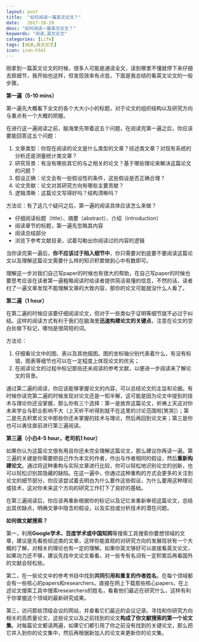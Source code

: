 ```yaml
---
layout: post
title:  "如何阅读一篇英文论文？"
date:   2017-10-29
desc: "如何阅读一篇英文论文？"
keywords: "阅读,英文论文"
categories: [Life]
tags: [阅读,英文论文]
icon: icon-html
---
```


刚拿到一篇英文论文的时候，很多人可能是通读全文，读到哪里不懂就停下来仔细去抠细节，我开始也这样，但发现效率有点低，下面是我总结的看英文论文的一般步骤。

**第一遍（5-10 mins）**

第一遍先大概看下全文的各个大大小小的标题，对于论文的组织结构以及研究方向与重点有一个大概的把握。

在进行这一遍阅读之前，脑海里先带着这五个问题，在阅读完第一遍之后，你应该要能回答这五个问题：

1. 文章类型：你现在阅读的论文是什么类型的文章？综述类文章？对现有系统的分析还是测量统计类文章？
2. 研究背景：有没有哪些其它的与之相关的论文？基于哪些理论来解决这篇论文的问题？
3. 假设正确：论文会有一些假设性的条件，这些假设是否正确合理？
4. 论文贡献：论文对其研究方向有哪些主要贡献？
5. 逻辑清晰：这篇论文写得好吗？结构清晰吗？

方法论：有了这几个疑问之后，第一遍的阅读具体应该怎么来做？

* 仔细阅读标题（title）、摘要（abstract）、介绍（introduction）
* 阅读章节的标题，第一遍先忽略其内容
* 阅读总结部分
* 浏览下参考文献目录，试着勾勒出你阅读过的内容的逻辑

当你读完第一遍后，**你不应该过于陷入细节中**，你只需要对到底要不要阅读这篇论文以及理解这篇论文需要什么样的知识积累做到心中有数即可。

理解这一步对我们自己写paper的时候也有很大的帮助，在自己写paper的时候也要思考应该在读者第一遍粗略阅读时给读者提供简洁易懂的信息，不然的话，读者扫了一遍文章发现不能理解文章的大致内容，那你的论文可能就没什么人看了。

**第二遍（1 hour）**

在第二遍的时候应该要仔细阅读论文，但对于一些类似于证明等细节就不必过于纠结。这样的阅读方式有利于我们在脑海里**迅速构建论文的关键点**，注意在论文的空白处做下标记，哪怕是很简短的词。

方法论：

1. 仔细看论文中的图、表以及其他插图。图的坐标轴分别代表着什么，有没有标错，图表等细节也可以在一定程度上体现论文的优劣；
2. 在阅读论文的过程中标记那些还未阅读的参考文献，以便进一步阅读来了解论文的背景。

通过第二遍的阅读，你应该能够掌握论文的内容，可以总结论文的主旨和论据。有时候你读完第二遍的时候发现对论文还是一知半解，这可能是因为论文中提到的技术与理论你还没掌握，那么你有三个选择：第一是放弃这篇论文，祈祷上天这对你未来学业与职业影响不大（上天听不听得到就不在这里的讨论范围啦[笑哭]）；第二是先去积累论文中那些你还未掌握的技术与理论，然后再回到论文来；第三是你也可以勇往直前进行第三遍阅读。

**第三遍（小白4-5 hour，老司机1 hour）**

如果你认为这篇论文很有用且你还未完全理解这篇论文，那么建议你再读一遍。第三遍的关键是你需要把自己作为本文的作者，作出与作者相同的假设，然后**重新构建论文**。通过将这种重构与实际文章进行比较，你可以轻松地识别论文的创新，也可以轻松识别其隐藏的缺陷。在这一遍中，你通过这种重构的方式会更多的关注到论文的细节部分，你应该尝试着去明白为什么要作这些假设，为什么要用这种理论或技术，这对你未来这个方向的研究工作打下了良好的基础。

在第三遍阅读后，你应该再重新根据你的标记以及记忆来重新审视这篇论文，总结出其优缺点，明确文章中隐含的假设，以及实验或分析技术的潜在问题。

**如何做文献搜索？**

第一，利用**Google学术、百度学术或中国知网**等搜索工具搜索你要想领域的文章，建议是先看些综述类的文章，这样你能直观的对研究方向的发展现状有一个大概的了解，对相关的理论也有一定的理解。如果你英文够好可以直接看英文论文，如果功力还不够，建议先找中文论文看看，对一些专有名词有一定积累后再看国外的文献会轻松些。

第二，在一些论文中的参考书目中找到**共同引用和重复的作者姓名**。在每个领域都会有一些核心的papers和researchers，直接在网上下载那些核心papers，在上述论文搜索工具中搜索researchers的姓名，看看他们最近在研究什么，这样有利于你掌握这个领域的最新研究成果。

第三，访问那些顶级会议的网站，并查看它们最近的会议记录。寻找和你研究方向相关的高质量论文，这些论文以及之前找到的论文**构成了你文献搜索的第一个论文集**。对每篇论文都读两遍，如果它们都引用了你之前没有找到的关键论文，那么把它并入到你的论文集中，然后再根据新加入的论文来更新你的论文集。